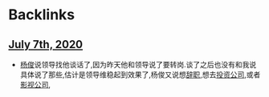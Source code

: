 
# Backlinks
## [July 7th, 2020](<July 7th, 2020.md>)
- [杨俊](<杨俊.md>)说领导找他谈话了,因为昨天他和领导说了要转岗.谈了之后也没有和我说具体说了那些,估计是领导维稳起到效果了,杨俊又说想[辞职](<辞职.md>),想去[投资公司](<投资公司.md>),或者[影视公司](<影视公司.md>),

